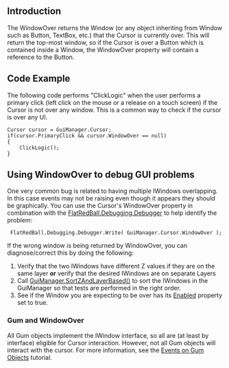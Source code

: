 ## Introduction

The WindowOver returns the Window (or any object inheriting from Window such as Button, TextBox, etc.) that the Cursor is currently over. This will return the top-most window, so if the Cursor is over a Button which is contained inside a Window, the WindowOver property will contain a reference to the Button.

## Code Example

The following code performs "ClickLogic" when the user performs a primary click (left click on the mouse or a release on a touch screen) if the Cursor is not over any window. This is a common way to check if the cursor is over any UI.

    Cursor cursor = GuiManager.Cursor;
    if(cursor.PrimaryClick && cursor.WindowOver == null)
    {
        ClickLogic();
    }

## Using WindowOver to debug GUI problems

One very common bug is related to having multiple IWindows overlapping. In this case events may not be raising even though it appears they should be graphically. You can use the Cursor's WindowOver property in combination with the [FlatRedBall.Debugging.Debugger](/frb/docs/index.php?title=FlatRedBall.Debugging.Debugger "FlatRedBall.Debugging.Debugger") to help identify the problem:

     FlatRedBall.Debugging.Debugger.Write( GuiManager.Cursor.WindowOver );

If the wrong window is being returned by WindowOver, you can diagnose/correct this by doing the following:

1.  Verify that the two IWindows have different Z values if they are on the same layer **or** verify that the desired IWindows are on separate Layers
2.  Call [GuiManager.SortZAndLayerBased()](/frb/docs/index.php?title=FlatRedBall.Gui.GuiManager.SortZAndLayerBased "FlatRedBall.Gui.GuiManager.SortZAndLayerBased") to sort the IWindows in the GuiManager so that tests are performed in the right order.
3.  See if the Window you are expecting to be over has its [Enabled](/frb/docs/index.php?title=FlatRedBall.Gui.IWindow.Enabled "FlatRedBall.Gui.IWindow.Enabled") property set to true.

### Gum and WindowOver

All Gum objects implement the IWindow interface, so all are (at least by interface) eligible for Cursor interaction. However, not all Gum objects will interact with the cursor. For more information, see the [Events on Gum Objects](/documentation/tools/gum/gum-tutorials/tutorials-gum-events-on-gum-objects.md) tutorial.
